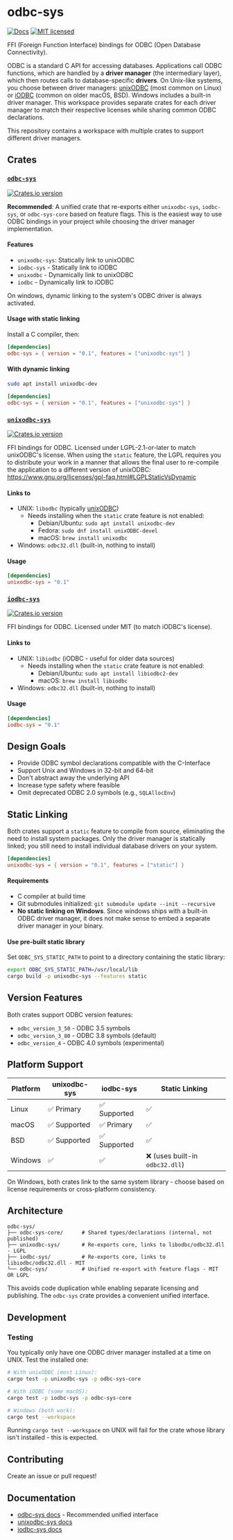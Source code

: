 # odbc-sys

[![Docs](https://docs.rs/odbc-sys/badge.svg)](https://docs.rs/odbc-sys/)
[![MIT licensed](https://img.shields.io/github/license/mashape/apistatus.svg)](https://github.com/pacman82/odbc-sys/blob/main/LICENSE)

FFI (Foreign Function Interface) bindings for ODBC (Open Database Connectivity).

ODBC is a standard C API for accessing databases. Applications call ODBC functions, which are handled by a **driver manager** (the intermediary layer), which then routes calls to database-specific **drivers**.
On Unix-like systems, you choose between driver managers: [unixODBC](http://www.unixodbc.org/) (most common on Linux) or [iODBC](http://www.iodbc.org/) (common on older macOS, BSD). Windows includes a built-in driver manager. This workspace provides separate crates for each driver manager to match their respective licenses while sharing common ODBC declarations.

This repository contains a workspace with multiple crates to support different driver managers.

## Crates

### [`odbc-sys`](./odbc-sys)

[![Crates.io version](https://img.shields.io/crates/v/odbc-sys)](https://crates.io/crates/odbc-sys)

**Recommended**: A unified crate that re-exports either `unixodbc-sys`, `iodbc-sys`, or `odbc-sys-core` based on feature flags.
This is the easiest way to use ODBC bindings in your project while choosing the driver manager implementation.

#### Features
- `unixodbc-sys`: Statically link to unixODBC
- `iodbc-sys` - Statically link to iODBC
- `unixodbc` - Dynamically link to unixODBC
- `iodbc` - Dynamically link to iODBC

On windows, dynamic linking to the system's ODBC driver is always activated.

#### Usage with static linking

Install a C compiler, then:

```toml
[dependencies]
odbc-sys = { version = "0.1", features = ["unixodbc-sys"] }
```

#### With dynamic linking


```bash
sudo apt install unixodbc-dev
```

```toml
[dependencies]
odbc-sys = { version = "0.1", features = ["unixodbc-sys"] }
```

### [`unixodbc-sys`](./unixodbc-sys)

[![Crates.io version](https://img.shields.io/crates/v/unixodbc-sys)](https://crates.io/crates/unixodbc-sys)

FFI bindings for ODBC. Licensed under LGPL-2.1-or-later to match unixODBC's license.
When using the `static` feature, the LGPL requires you to distribute your work
in a manner that allows the final user to re-compile the application to a different version of unixODBC:
https://www.gnu.org/licenses/gpl-faq.html#LGPLStaticVsDynamic

#### Links to
- UNIX: `libodbc` (typically [unixODBC](http://www.unixodbc.org/))
  - Needs installing when the `static` crate feature is not enabled:
    - Debian/Ubuntu: `sudo apt install unixodbc-dev`
    - Fedora: `sudo dnf install unixODBC-devel`
    - macOS: `brew install unixodbc`
- Windows: `odbc32.dll` (built-in, nothing to install)

#### Usage

```toml
[dependencies]
unixodbc-sys = "0.1"
```

### [`iodbc-sys`](./iodbc-sys)

[![Crates.io version](https://img.shields.io/crates/v/iodbc-sys)](https://crates.io/crates/iodbc-sys)

FFI bindings for ODBC. Licensed under MIT (to match iODBC's license).

#### Links to
- UNIX: `libiodbc` (iODBC - useful for older data sources)
  - Needs installing when the `static` crate feature is not enabled:
    - Debian/Ubuntu: `sudo apt install libiodbc2-dev`
    - macOS: `brew install libiodbc`
- Windows: `odbc32.dll` (built-in, nothing to install)

#### Usage

```toml
[dependencies]
iodbc-sys = "0.1"
```

## Design Goals

- Provide ODBC symbol declarations compatible with the C-Interface
- Support Unix and Windows in 32-bit and 64-bit
- Don't abstract away the underlying API
- Increase type safety where feasible
- Omit deprecated ODBC 2.0 symbols (e.g., `SQLAllocEnv`)

## Static Linking

Both crates support a `static` feature to compile from source, eliminating the need to install system packages.
Only the driver manager is statically linked; you still need to install individual database drivers on your system.

```toml
[dependencies]
unixodbc-sys = { version = "0.1", features = ["static"] }
```

#### Requirements
- C compiler at build time
- Git submodules initialized: `git submodule update --init --recursive`
- **No static linking on Windows**. Since windows ships with a built-in ODBC driver manager, it does not make sense to embed a separate driver manager in your binary.

#### Use pre-built static library

Set `ODBC_SYS_STATIC_PATH` to point to a directory containing the static library:

```bash
export ODBC_SYS_STATIC_PATH=/usr/local/lib
cargo build -p unixodbc-sys --features static
```

## Version Features

Both crates support ODBC version features:

- `odbc_version_3_50` - ODBC 3.5 symbols
- `odbc_version_3_80` - ODBC 3.8 symbols (default)
- `odbc_version_4` - ODBC 4.0 symbols (experimental)

## Platform Support

| Platform | unixodbc-sys | iodbc-sys | Static Linking |
|----------|--------------|-----------|----------------|
| Linux    | ✅ Primary   | ✅ Supported | ✅ |
| macOS    | ✅ Supported | ✅ Primary   | ✅ |
| BSD      | ✅ Supported | ✅ Supported | ✅ |
| Windows  | ✅ | ✅ | ❌ (uses built-in `odbc32.dll`) |

On Windows, both crates link to the same system library - choose based on license requirements or cross-platform consistency.

## Architecture

```
odbc-sys/
├── odbc-sys-core/      # Shared types/declarations (internal, not published)
├── unixodbc-sys/       # Re-exports core, links to libodbc/odbc32.dll - LGPL
├── iodbc-sys/          # Re-exports core, links to libiodbc/odbc32.dll - MIT
└── odbc-sys/           # Unified re-export with feature flags - MIT OR LGPL
```

This avoids code duplication while enabling separate licensing and publishing. The `odbc-sys` crate provides a convenient unified interface.

## Development

### Testing

You typically only have one ODBC driver manager installed at a time on UNIX. Test the installed one:

```bash
# With unixODBC (most Linux):
cargo test -p unixodbc-sys -p odbc-sys-core

# With iODBC (some macOS):
cargo test -p iodbc-sys -p odbc-sys-core

# Windows (both work):
cargo test --workspace
```

Running `cargo test --workspace` on UNIX will fail for the crate whose library isn't installed - this is expected.

## Contributing

Create an issue or pull request!

## Documentation

- [odbc-sys docs](https://docs.rs/odbc-sys/) - Recommended unified interface
- [unixodbc-sys docs](https://docs.rs/unixodbc-sys/)
- [iodbc-sys docs](https://docs.rs/iodbc-sys/)
